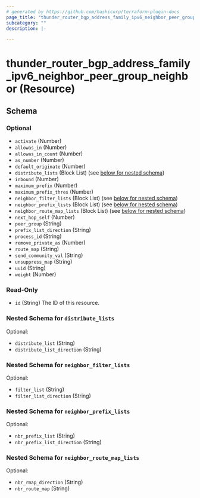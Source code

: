 ```yaml
---
# generated by https://github.com/hashicorp/terraform-plugin-docs
page_title: "thunder_router_bgp_address_family_ipv6_neighbor_peer_group_neighbor Resource - terraform-provider-thunder"
subcategory: ""
description: |-
  
---
```


# thunder_router_bgp_address_family_ipv6_neighbor_peer_group_neighbor (Resource)





<!-- schema generated by tfplugindocs -->
## Schema

### Optional

- `activate` (Number)
- `allowas_in` (Number)
- `allowas_in_count` (Number)
- `as_number` (Number)
- `default_originate` (Number)
- `distribute_lists` (Block List) (see [below for nested schema](#nestedblock--distribute_lists))
- `inbound` (Number)
- `maximum_prefix` (Number)
- `maximum_prefix_thres` (Number)
- `neighbor_filter_lists` (Block List) (see [below for nested schema](#nestedblock--neighbor_filter_lists))
- `neighbor_prefix_lists` (Block List) (see [below for nested schema](#nestedblock--neighbor_prefix_lists))
- `neighbor_route_map_lists` (Block List) (see [below for nested schema](#nestedblock--neighbor_route_map_lists))
- `next_hop_self` (Number)
- `peer_group` (String)
- `prefix_list_direction` (String)
- `process_id` (String)
- `remove_private_as` (Number)
- `route_map` (String)
- `send_community_val` (String)
- `unsuppress_map` (String)
- `uuid` (String)
- `weight` (Number)

### Read-Only

- `id` (String) The ID of this resource.

<a id="nestedblock--distribute_lists"></a>
### Nested Schema for `distribute_lists`

Optional:

- `distribute_list` (String)
- `distribute_list_direction` (String)


<a id="nestedblock--neighbor_filter_lists"></a>
### Nested Schema for `neighbor_filter_lists`

Optional:

- `filter_list` (String)
- `filter_list_direction` (String)


<a id="nestedblock--neighbor_prefix_lists"></a>
### Nested Schema for `neighbor_prefix_lists`

Optional:

- `nbr_prefix_list` (String)
- `nbr_prefix_list_direction` (String)


<a id="nestedblock--neighbor_route_map_lists"></a>
### Nested Schema for `neighbor_route_map_lists`

Optional:

- `nbr_rmap_direction` (String)
- `nbr_route_map` (String)


